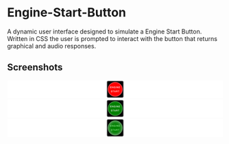 # Engine-Start-Button

A dynamic user interface designed to simulate a Engine Start Button. Written in CSS the user is prompted to interact with the button that returns graphical and audio responses.

## Screenshots

<img src="screenshots/enginestartbutton1.png">

<img src="screenshots/enginestartbutton2.png">

<img src="screenshots/enginestartbutton3.png">
